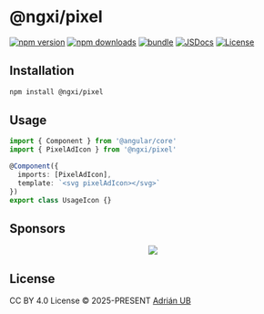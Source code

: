 # @ngxi/pixel

[![npm version][npm-version-src]][npm-version-href]
[![npm downloads][npm-downloads-src]][npm-downloads-href]
[![bundle][bundle-src]][bundle-href]
[![JSDocs][jsdocs-src]][jsdocs-href]
[![License][license-src]][license-href]

## Installation

```sh
npm install @ngxi/pixel
```

## Usage

```ts
import { Component } from '@angular/core'
import { PixelAdIcon } from '@ngxi/pixel'

@Component({
  imports: [PixelAdIcon],
  template: `<svg pixelAdIcon></svg>`
})
export class UsageIcon {}
```

## Sponsors

<p align="center">
  <a href="https://cdn.jsdelivr.net/gh/adrian-ub/static/sponsors.svg">
    <img src='https://cdn.jsdelivr.net/gh/adrian-ub/static/sponsors.svg'/>
  </a>
</p>

## License

CC BY 4.0 License © 2025-PRESENT [Adrián UB](https://github.com/adrian-ub)

<!-- Badges -->

[npm-version-src]: https://img.shields.io/npm/v/@ngxi/pixel?style=flat&colorA=080f12&colorB=1fa669
[npm-version-href]: https://npmjs.com/package/@ngxi/pixel
[npm-downloads-src]: https://img.shields.io/npm/dm/@ngxi/pixel?style=flat&colorA=080f12&colorB=1fa669
[npm-downloads-href]: https://npmjs.com/package/@ngxi/pixel
[bundle-src]: https://img.shields.io/bundlephobia/minzip/@ngxi/pixel?style=flat&colorA=080f12&colorB=1fa669&label=minzip
[bundle-href]: https://bundlephobia.com/result?p=@ngxi/pixel
[license-src]: https://img.shields.io/npm/l/@ngxi/pixel?style=flat&colorA=080f12&colorB=1fa669
[license-href]: https://github.com/adrian-ub/ngxi/blob/main/LICENSE
[jsdocs-src]: https://img.shields.io/badge/jsdocs-reference-080f12?style=flat&colorA=080f12&colorB=1fa669
[jsdocs-href]: https://www.jsdocs.io/package/@ngxi/pixel
